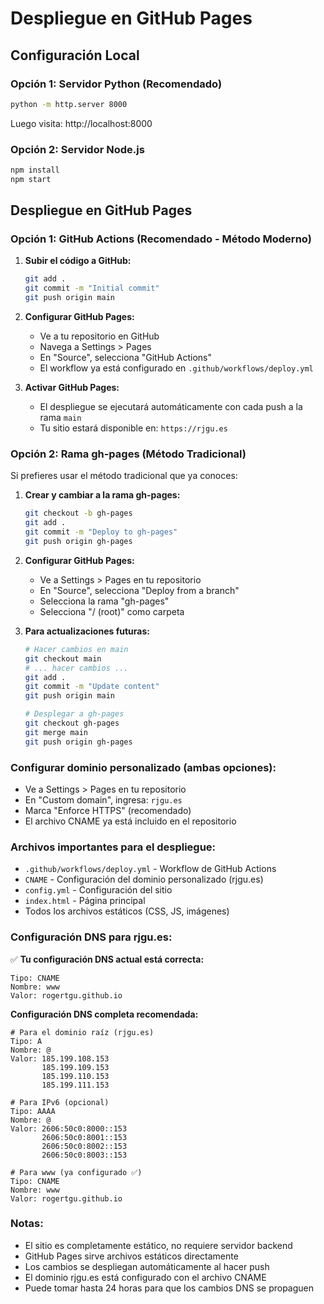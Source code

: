 # Despliegue en GitHub Pages

## Configuración Local

### Opción 1: Servidor Python (Recomendado)
```bash
python -m http.server 8000
```
Luego visita: http://localhost:8000

### Opción 2: Servidor Node.js
```bash
npm install
npm start
```

## Despliegue en GitHub Pages

### Opción 1: GitHub Actions (Recomendado - Método Moderno)

1. **Subir el código a GitHub:**
   ```bash
   git add .
   git commit -m "Initial commit"
   git push origin main
   ```

2. **Configurar GitHub Pages:**
   - Ve a tu repositorio en GitHub
   - Navega a Settings > Pages
   - En "Source", selecciona "GitHub Actions"
   - El workflow ya está configurado en `.github/workflows/deploy.yml`

3. **Activar GitHub Pages:**
   - El despliegue se ejecutará automáticamente con cada push a la rama `main`
   - Tu sitio estará disponible en: `https://rjgu.es`

### Opción 2: Rama gh-pages (Método Tradicional)

Si prefieres usar el método tradicional que ya conoces:

1. **Crear y cambiar a la rama gh-pages:**
   ```bash
   git checkout -b gh-pages
   git add .
   git commit -m "Deploy to gh-pages"
   git push origin gh-pages
   ```

2. **Configurar GitHub Pages:**
   - Ve a Settings > Pages en tu repositorio
   - En "Source", selecciona "Deploy from a branch"
   - Selecciona la rama "gh-pages"
   - Selecciona "/ (root)" como carpeta

3. **Para actualizaciones futuras:**
   ```bash
   # Hacer cambios en main
   git checkout main
   # ... hacer cambios ...
   git add .
   git commit -m "Update content"
   git push origin main
   
   # Desplegar a gh-pages
   git checkout gh-pages
   git merge main
   git push origin gh-pages
   ```

### Configurar dominio personalizado (ambas opciones):
- Ve a Settings > Pages en tu repositorio
- En "Custom domain", ingresa: `rjgu.es`
- Marca "Enforce HTTPS" (recomendado)
- El archivo CNAME ya está incluido en el repositorio

### Archivos importantes para el despliegue:

- `.github/workflows/deploy.yml` - Workflow de GitHub Actions
- `CNAME` - Configuración del dominio personalizado (rjgu.es)
- `config.yml` - Configuración del sitio
- `index.html` - Página principal
- Todos los archivos estáticos (CSS, JS, imágenes)

### Configuración DNS para rjgu.es:

✅ **Tu configuración DNS actual está correcta:**

```
Tipo: CNAME
Nombre: www
Valor: rogertgu.github.io
```

**Configuración DNS completa recomendada:**

```
# Para el dominio raíz (rjgu.es)
Tipo: A
Nombre: @
Valor: 185.199.108.153
       185.199.109.153
       185.199.110.153
       185.199.111.153

# Para IPv6 (opcional)
Tipo: AAAA
Nombre: @
Valor: 2606:50c0:8000::153
       2606:50c0:8001::153
       2606:50c0:8002::153
       2606:50c0:8003::153

# Para www (ya configurado ✅)
Tipo: CNAME
Nombre: www
Valor: rogertgu.github.io
```

### Notas:

- El sitio es completamente estático, no requiere servidor backend
- GitHub Pages sirve archivos estáticos directamente
- Los cambios se despliegan automáticamente al hacer push
- El dominio rjgu.es está configurado con el archivo CNAME
- Puede tomar hasta 24 horas para que los cambios DNS se propaguen